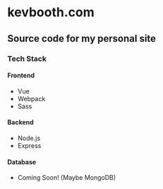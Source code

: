 # kevbooth.com
## Source code for my personal site

### Tech Stack

#### Frontend
* Vue
* Webpack
* Sass

#### Backend
* Node.js
* Express

#### Database
* Coming Soon! (Maybe MongoDB)